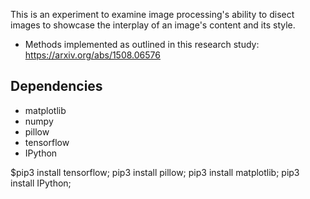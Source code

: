 This is an experiment to examine image processing's ability to disect images to
showcase the interplay of an image's content and its style.

- Methods implemented as outlined in this research study: https://arxiv.org/abs/1508.06576

## Dependencies

- matplotlib
- numpy
- pillow
- tensorflow
- IPython

$pip3 install tensorflow;
pip3 install pillow;
pip3 install matplotlib;
pip3 install IPython;

